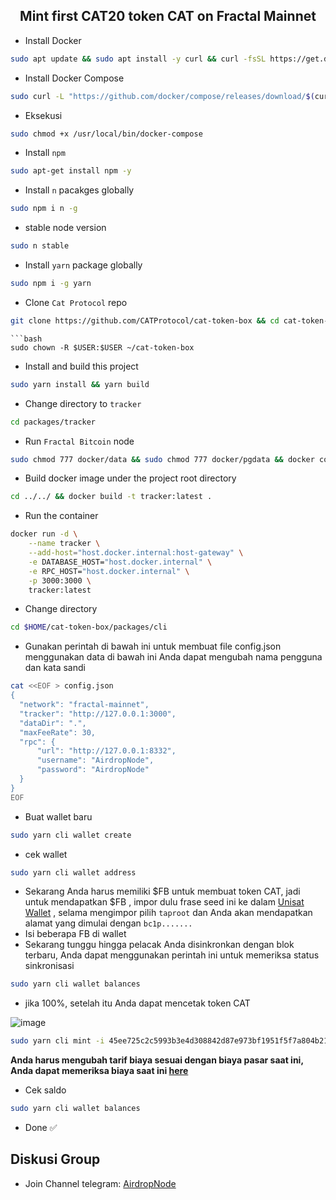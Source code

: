 <h2 align=center>Mint first CAT20 token CAT on Fractal Mainnet</h2>

- Install Docker
```bash
sudo apt update && sudo apt install -y curl && curl -fsSL https://get.docker.com -o get-docker.sh && sudo sh get-docker.sh
```
- Install Docker Compose
```bash
sudo curl -L "https://github.com/docker/compose/releases/download/$(curl -s https://api.github.com/repos/docker/compose/releases/latest | grep 'tag_name' | cut -d\" -f4)/docker-compose-$(uname -s)-$(uname -m)" -o /usr/local/bin/docker-compose
```
- Eksekusi
```bash
sudo chmod +x /usr/local/bin/docker-compose
```
- Install `npm`
```bash
sudo apt-get install npm -y
```
- Install `n` pacakges globally
```bash
sudo npm i n -g
```
- stable node version
```bash
sudo n stable
```
- Install `yarn` package globally
```bash
sudo npm i -g yarn
```
- Clone `Cat Protocol` repo
```bash
git clone https://github.com/CATProtocol/cat-token-box && cd cat-token-box
```
```
```bash
sudo chown -R $USER:$USER ~/cat-token-box
```
- Install and build this project
```bash
sudo yarn install && yarn build
```
- Change directory to `tracker`
```bash
cd packages/tracker
```
- Run `Fractal Bitcoin` node
```bash
sudo chmod 777 docker/data && sudo chmod 777 docker/pgdata && docker compose up -d
```
- Build docker image under the project root directory
```bash
cd ../../ && docker build -t tracker:latest .
```
- Run the container
```bash
docker run -d \
    --name tracker \
    --add-host="host.docker.internal:host-gateway" \
    -e DATABASE_HOST="host.docker.internal" \
    -e RPC_HOST="host.docker.internal" \
    -p 3000:3000 \
    tracker:latest
```
- Change directory
```bash
cd $HOME/cat-token-box/packages/cli
```
- Gunakan perintah di bawah ini untuk membuat file config.json menggunakan data di bawah ini Anda dapat mengubah nama pengguna dan kata sandi
```bash
cat <<EOF > config.json
{
  "network": "fractal-mainnet",
  "tracker": "http://127.0.0.1:3000",
  "dataDir": ".",
  "maxFeeRate": 30,
  "rpc": {
      "url": "http://127.0.0.1:8332",
      "username": "AirdropNode",
      "password": "AirdropNode"
  }
}
EOF
```
- Buat wallet baru
```bash
sudo yarn cli wallet create
```
- cek wallet
```bash
sudo yarn cli wallet address
```
- Sekarang Anda harus memiliki $FB untuk membuat token CAT, jadi untuk mendapatkan $FB , impor dulu frase seed ini ke dalam [Unisat Wallet](https://chrome.google.com/webstore/detail/unisat/ppbibelpcjmhbdihakflkdcoccbgbkpo) , selama mengimpor pilih `taproot` dan Anda akan mendapatkan alamat yang dimulai dengan `bc1p.......`
- Isi beberapa FB di wallet
- Sekarang tunggu hingga pelacak Anda disinkronkan dengan blok terbaru, Anda dapat menggunakan perintah ini untuk memeriksa status sinkronisasi
```bash
sudo yarn cli wallet balances
```
- jika 100%, setelah itu Anda dapat mencetak token CAT

![image](https://github.com/user-attachments/assets/4abfd1d1-b1fb-461c-89a4-7788db9c88c1)

```bash
sudo yarn cli mint -i 45ee725c2c5993b3e4d308842d87e973bf1951f5f7a804b21e4dd964ecd12d6b_0 5 --fee-rate 120
```
**Anda harus mengubah tarif biaya sesuai dengan biaya pasar saat ini, Anda dapat memeriksa biaya saat ini [here](https://explorer.unisat.io/fractal-mainnet)**
- Cek saldo
```bash
sudo yarn cli wallet balances
```
- Done ✅
## Diskusi Group
- Join Channel telegram: [AirdropNode](https://t.me/airdrop_node)

